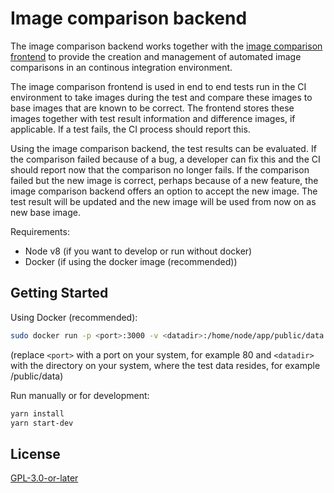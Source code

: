 # Image comparison backend

The image comparison backend works together with the
[image comparison frontend](https://github.com/jochendiekenbrock/image-comparison-frontend)
to provide the creation and management of automated image comparisons in an continous 
integration environment.

The image comparison frontend is used in end to end tests run in the CI environment to 
take images during the test
and compare these images to base images that are known to be correct. The frontend stores
these images together with test result information and difference images, if applicable.
If a test fails, the CI process should report this.

Using the image comparison backend, the test results can be evaluated. If the comparison failed
because of a bug, a developer can fix this and the CI should report now that the comparison no longer fails.
If the comparison failed but the new image is correct, perhaps because of a new feature,
the image comparison backend offers an option to accept the new image. The test result will be updated 
and the new image will be used from now on as new base image.

Requirements:
 * Node v8 (if you want to develop or run without docker)
 * Docker (if using the docker image (recommended))

## Getting Started
Using Docker (recommended):

```sh
sudo docker run -p <port>:3000 -v <datadir>:/home/node/app/public/data -d jochendiekenbrock/image-comparison-backend
```
(replace ```<port>``` with a port on your system, for example 80 and 
```<datadir>``` with the directory on your system, where the test data resides, 
for example /public/data)

Run manually or for development:

```sh
yarn install
yarn start-dev
```

## License

[GPL-3.0-or-later](./LICENSE.txt)
